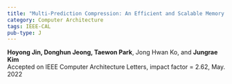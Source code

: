```yaml
---
title: "Multi-Prediction Compression: An Efficient and Scalable Memory Compression Framework for GP-GPU"
category: Computer Architecture
tags: IEEE-CAL
pub-type: J
---
```


**Hoyong Jin, Donghun Jeong, Taewon Park**, Jong Hwan Ko, and **Jungrae Kim**<br>
Accepted on IEEE Computer Architecture Letters, impact factor = 2.62, May. 2022
